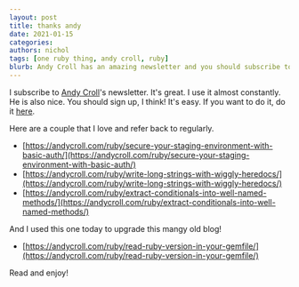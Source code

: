 ```yaml
---
layout: post
title: thanks andy
date: 2021-01-15
categories:
authors: nichol
tags: [one ruby thing, andy croll, ruby]
blurb: Andy Croll has an amazing newsletter and you should subscribe to it.
---
```


I subscribe to [Andy Croll](https://andycroll.com/)'s newsletter.  It's great.  I use it almost constantly.  He is also nice.  You should sign up, I think!  It's easy.  If you want to do it, do it [here](https://andycroll.com/ruby).

Here are a couple that I love and refer back to regularly.

* [https://andycroll.com/ruby/secure-your-staging-environment-with-basic-auth/](https://andycroll.com/ruby/secure-your-staging-environment-with-basic-auth/)
* [https://andycroll.com/ruby/write-long-strings-with-wiggly-heredocs/](https://andycroll.com/ruby/write-long-strings-with-wiggly-heredocs/)
* [https://andycroll.com/ruby/extract-conditionals-into-well-named-methods/](https://andycroll.com/ruby/extract-conditionals-into-well-named-methods/)

And I used this one today to upgrade this mangy old blog!

* [https://andycroll.com/ruby/read-ruby-version-in-your-gemfile/](https://andycroll.com/ruby/read-ruby-version-in-your-gemfile/)

Read and enjoy!